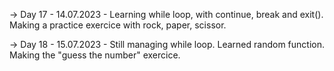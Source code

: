 -> Day 17 - 14.07.2023 - Learning while loop, with continue, break and exit(). Making a practice exercice with rock, paper, scissor.

-> Day 18 - 15.07.2023 - Still managing while loop. Learned random function. Making the "guess the number" exercice.
